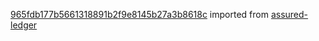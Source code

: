 [965fdb177b5661318891b2f9e8145b27a3b8618c](https://github.com/insolar/assured-ledger/commit/965fdb177b5661318891b2f9e8145b27a3b8618c) imported from [assured-ledger](https://github.com/insolar/assured-ledger)
